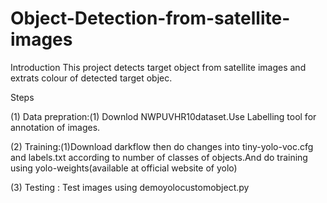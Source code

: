 # Object-Detection-from-satellite-images
Introduction This project detects target object from satellite images and extrats colour of detected target objec.

Steps

(1) Data prepration:(1) Downlod NWPUVHR10dataset.Use Labelling tool for annotation of images.

(2) Training:(1)Download darkflow then do changes into tiny-yolo-voc.cfg and labels.txt according to number of classes of objects.And do training using yolo-weights(available at official website of yolo) 

(3) Testing : Test images using demoyolocustomobject.py
